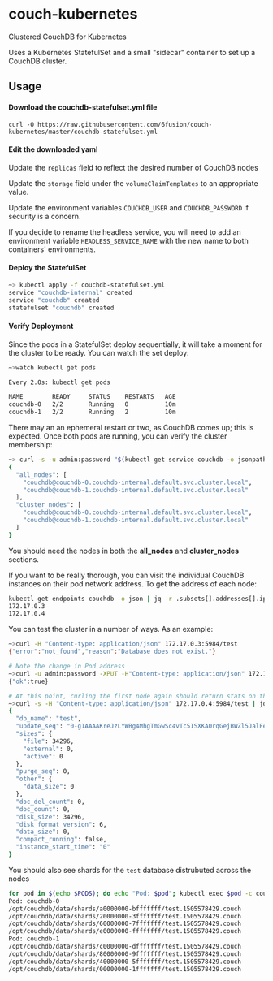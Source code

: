 # couch-kubernetes
Clustered CouchDB for Kubernetes

Uses a Kubernetes StatefulSet and a small "sidecar" container to set up a CouchDB cluster.

## Usage
#### Download the couchdb-statefulset.yml file

```curl -O https://raw.githubusercontent.com/6fusion/couch-kubernetes/master/couchdb-statefulset.yml```

#### Edit the downloaded yaml

Update the `replicas` field to reflect the desired number of CouchDB nodes

Update the `storage` field under the `volumeClaimTemplates` to an appropriate value.

Update the environment variables `COUCHDB_USER` and `COUCHDB_PASSWORD` if security is a concern.

If you decide to rename the headless service, you will need to add an environment variable `HEADLESS_SERVICE_NAME` with the new name to both containers' environments.

#### Deploy the StatefulSet

```bash
~> kubectl apply -f couchdb-statefulset.yml
service "couchdb-internal" created
service "couchdb" created
statefulset "couchdb" created
```

#### Verify Deployment

Since the pods in a StatefulSet deploy sequentially, it will take a moment for the cluster to be ready.
You can watch the set deploy:
```bash
~>watch kubectl get pods

Every 2.0s: kubectl get pods

NAME        READY     STATUS    RESTARTS   AGE
couchdb-0   2/2       Running   0          10m
couchdb-1   2/2       Running   2          10m
```

There may an an ephemeral restart or two, as CouchDB comes up; this is expected.
Once both pods are running, you can verify the cluster membership:
```bash
~> curl -s -u admin:password "$(kubectl get service couchdb -o jsonpath='{.spec.clusterIP}'):5984/_membership" | jq .
{
  "all_nodes": [
    "couchdb@couchdb-0.couchdb-internal.default.svc.cluster.local",
    "couchdb@couchdb-1.couchdb-internal.default.svc.cluster.local"
  ],
  "cluster_nodes": [
    "couchdb@couchdb-0.couchdb-internal.default.svc.cluster.local",
    "couchdb@couchdb-1.couchdb-internal.default.svc.cluster.local"
  ]
}

```

You should need the nodes in both the **all_nodes** and **cluster_nodes** sections.

If you want to be really thorough, you can visit the individual CouchDB instances on their pod network address.
To get the address of each node:
```bash
kubectl get endpoints couchdb -o json | jq -r .subsets[].addresses[].ip
172.17.0.3
172.17.0.4
```

You can test the cluster in a number of ways. As an example:
```bash
~>curl -H "Content-type: application/json" 172.17.0.3:5984/test
{"error":"not_found","reason":"Database does not exist."}

# Note the change in Pod address
~>curl -u admin:password -XPUT -H"Content-type: application/json" 172.17.0.4:5984/test
{"ok":true}

# At this point, curling the first node again should return stats on the test database
~>curl -s -H "Content-type: application/json" 172.17.0.4:5984/test | jq .
{
  "db_name": "test",
  "update_seq": "0-g1AAAAKreJzLYWBg4MhgTmGwSc4vTc5ISXKA0rqGejBWZl5JalFeYo5eSmpaYmlOiV5xWbJeck5pMVBYLyc_OTEnB2gKUyJDkvz___-zEhmwmmdAqnlJCkAyyR6PkSQ7MckBZGQ8VV2ZADKynpquzGMBkgwNQApo6nyquRRi7AKIsfup7NoDEGPvU9m1DyDGgsI2CwDPrfAa",
  "sizes": {
    "file": 34296,
    "external": 0,
    "active": 0
  },
  "purge_seq": 0,
  "other": {
    "data_size": 0
  },
  "doc_del_count": 0,
  "doc_count": 0,
  "disk_size": 34296,
  "disk_format_version": 6,
  "data_size": 0,
  "compact_running": false,
  "instance_start_time": "0"
}

```

You should also see shards for the `test` database distrubuted across the nodes
```bash
for pod in $(echo $PODS); do echo "Pod: $pod"; kubectl exec $pod -c couchdb -- /usr/bin/find /opt/couchdb/data/; done | grep -E '(Pod|test)'
Pod: couchdb-0
/opt/couchdb/data/shards/a0000000-bfffffff/test.1505578429.couch
/opt/couchdb/data/shards/20000000-3fffffff/test.1505578429.couch
/opt/couchdb/data/shards/60000000-7fffffff/test.1505578429.couch
/opt/couchdb/data/shards/e0000000-ffffffff/test.1505578429.couch
Pod: couchdb-1
/opt/couchdb/data/shards/c0000000-dfffffff/test.1505578429.couch
/opt/couchdb/data/shards/80000000-9fffffff/test.1505578429.couch
/opt/couchdb/data/shards/40000000-5fffffff/test.1505578429.couch
/opt/couchdb/data/shards/00000000-1fffffff/test.1505578429.couch
```


